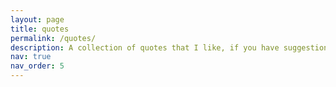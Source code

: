 ```yaml
---
layout: page
title: quotes
permalink: /quotes/
description: A collection of quotes that I like, if you have suggestions, email me! Refresh the page and a new one will appear. 
nav: true
nav_order: 5
---
```

